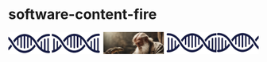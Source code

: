# software-content-fire

<img src="https://github.com/churchofscyence/resources/blob/main/banners/banner-charles-darwin.png" alt="Church of Scyence Banner">